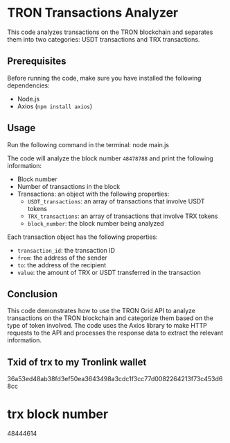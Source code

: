 
# TRON Transactions Analyzer

This code analyzes transactions on the TRON blockchain and separates them into two categories: USDT transactions and TRX transactions.

## Prerequisites

Before running the code, make sure you have installed the following dependencies:

- Node.js
- Axios (`npm install axios`)

## Usage

Run the following command in the terminal:
node main.js

The code will analyze the block number `48478788` and print the following information:

- Block number
- Number of transactions in the block
- Transactions: an object with the following properties:
  - `USDT_transactions`: an array of transactions that involve USDT tokens
  - `TRX_transactions`: an array of transactions that involve TRX tokens
  - `block_number`: the block number being analyzed

Each transaction object has the following properties:

- `transaction_id`: the transaction ID
- `from`: the address of the sender
- `to`: the address of the recipient
- `value`: the amount of TRX or USDT transferred in the transaction

## Conclusion

This code demonstrates how to use the TRON Grid API to analyze transactions on the TRON blockchain and categorize them based on the type of token involved. The code uses the Axios library to make HTTP requests to the API and processes the response data to extract the relevant information.


## Txid of trx to my Tronlink wallet 
36a53ed48ab38fd3ef50ea3643498a3cdc1f3cc77d0082264213f73c453d68cc

# trx block number
48444614
